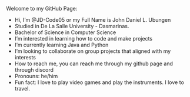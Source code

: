 Welcome to my GitHub Page:
- Hi, I’m @JD-Code05 or my Full Name is John Daniel L. Ubungen
- Studied in De La Salle University -  Dasmarinas.
- Bachelor of Science in Computer Science
- I’m interested in learning how to code and make projects
- I’m currently learning Java and Python
- I’m looking to collaborate on group projects that aligned with my interests
- How to reach me, you can reach me through my github page and through discord
- Pronouns: he/him
- Fun fact: I love to play video games and play the instruments. I love to travel.

<!---
JD-Code05/JD-Code05 is a ✨ special ✨ repository because its `README.md` (this file) appears on your GitHub profile.
You can click the Preview link to take a look at your changes.
--->
